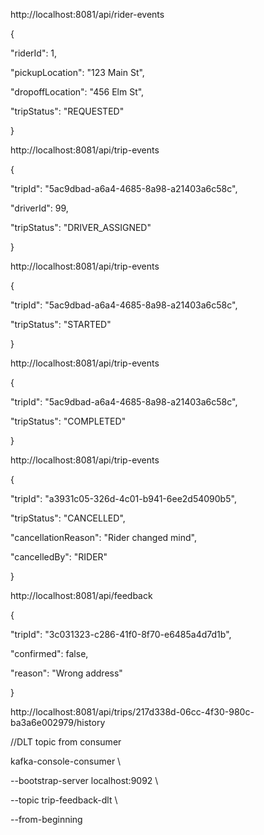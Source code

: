 http://localhost:8081/api/rider-events



{

 "riderId": 1,

 "pickupLocation": "123 Main St",

 "dropoffLocation": "456 Elm St",

 "tripStatus": "REQUESTED"

}


http://localhost:8081/api/trip-events


{

 "tripId": "5ac9dbad-a6a4-4685-8a98-a21403a6c58c",

 "driverId": 99,

 "tripStatus": "DRIVER_ASSIGNED"

}





http://localhost:8081/api/trip-events


{

  "tripId": "5ac9dbad-a6a4-4685-8a98-a21403a6c58c",

  "tripStatus": "STARTED"

}



http://localhost:8081/api/trip-events




{

 "tripId": "5ac9dbad-a6a4-4685-8a98-a21403a6c58c",

 "tripStatus": "COMPLETED"

}

http://localhost:8081/api/trip-events


{

 "tripId": "a3931c05-326d-4c01-b941-6ee2d54090b5",

 "tripStatus": "CANCELLED",

 "cancellationReason": "Rider changed mind",

 "cancelledBy": "RIDER"

}





http://localhost:8081/api/feedback

{

 "tripId": "3c031323-c286-41f0-8f70-e6485a4d7d1b",

 "confirmed": false,

 "reason": "Wrong address"

}


http://localhost:8081/api/trips/217d338d-06cc-4f30-980c-ba3a6e002979/history



//DLT topic from consumer

kafka-console-consumer \

 --bootstrap-server localhost:9092 \

 --topic trip-feedback-dlt \

 --from-beginning
